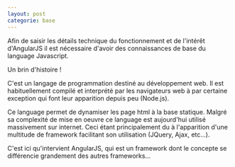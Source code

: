 ```yaml
---
layout: post
categorie: base
---
```


Afin de saisir les détails technique du fonctionnement et de l'intérêt d'AngularJS il est nécessaire d'avoir des connaissances de base du language Javascript.

Un brin d'histoire !

C'est un langage de programmation destiné au développement web. Il est habituellement compilé et interprété par les navigateurs web à par certaine exception
qui font leur apparition depuis peu (Node.js). 

Ce language permet de dynamiser les page html à la base statique. Malgré sa complexité de mise en oeuvre ce language est aujourd'hui utilisé massivement
sur internet. Ceci étant principalement du à l'apparition d'une multitude de framework facilitant son utilisation (JQuery, Ajax, etc...). 

C'est ici qu'intervient AngularJS, qui est un framework dont le concepte se différencie grandement des autres frameworks...
